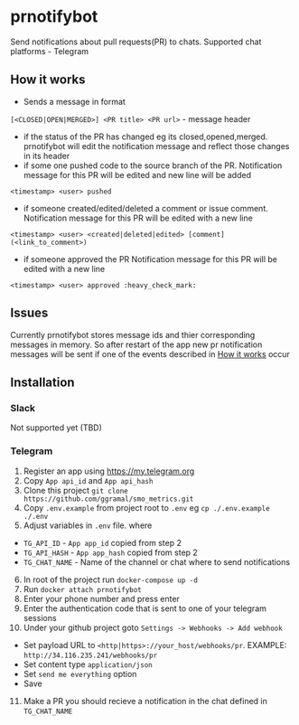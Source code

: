 # prnotifybot

Send notifications about pull requests(PR) to chats. Supported chat platforms - Telegram

## How it works
* Sends a message in format

`[<CLOSED|OPEN|MERGED>] <PR title> <PR url>` - message header

* if the status of the PR has changed eg its closed,opened,merged. prnotifybot will edit the notification message and reflect those changes in its header
* if some one pushed code to the source branch of the PR. Notification message for this PR will be edited and new line will be added

`<timestamp> <user> pushed`

* if someone created/edited/deleted a comment or issue comment. Notification message for this PR will be edited with a new line

`<timestamp> <user> <created|deleted|edited> [comment](<link_to_comment>)`

* if someone approved the PR Notification message for this PR will be edited with a new line

`<timestamp> <user> approved :heavy_check_mark:`



## Issues
Currently prnotifybot stores message ids and thier corresponding messages in memory.
So after restart of the app new pr notification messages will be sent if one of the events described in [How it works](#how-it-works) occur

## Installation

### Slack
Not supported yet (TBD)

### Telegram

1. Register an app using https://my.telegram.org
2. Copy `App api_id` and `App api_hash`
3. Clone this project `git clone https://github.com/ggramal/smo_metrics.git`
4. Copy `.env.example` from project root to `.env` eg `cp ./.env.example ./.env`
5. Adjust variables  in `.env` file. where
  - `TG_API_ID` - `App app_id` copied from step 2
  - `TG_API_HASH` - `App app_hash` copied from step 2
  - `TG_CHAT_NAME` - Name of the channel or chat where to send notifications
6. In root of the project run `docker-compose up -d`
7. Run `docker attach prnotifybot`
8. Enter your phone number and press enter
9. Enter the authentication code that is sent to one of your telegram sessions
10. Under your github project goto `Settings -> Webhooks -> Add webhook`
  - Set payload URL to `<http|https>://your_host/webhooks/pr`. EXAMPLE: `http://34.116.235.241/webhooks/pr`
  - Set content type `application/json`
  - Set `send me everything` option
  - Save
11. Make a PR you should recieve a notification in the chat defined in `TG_CHAT_NAME`
